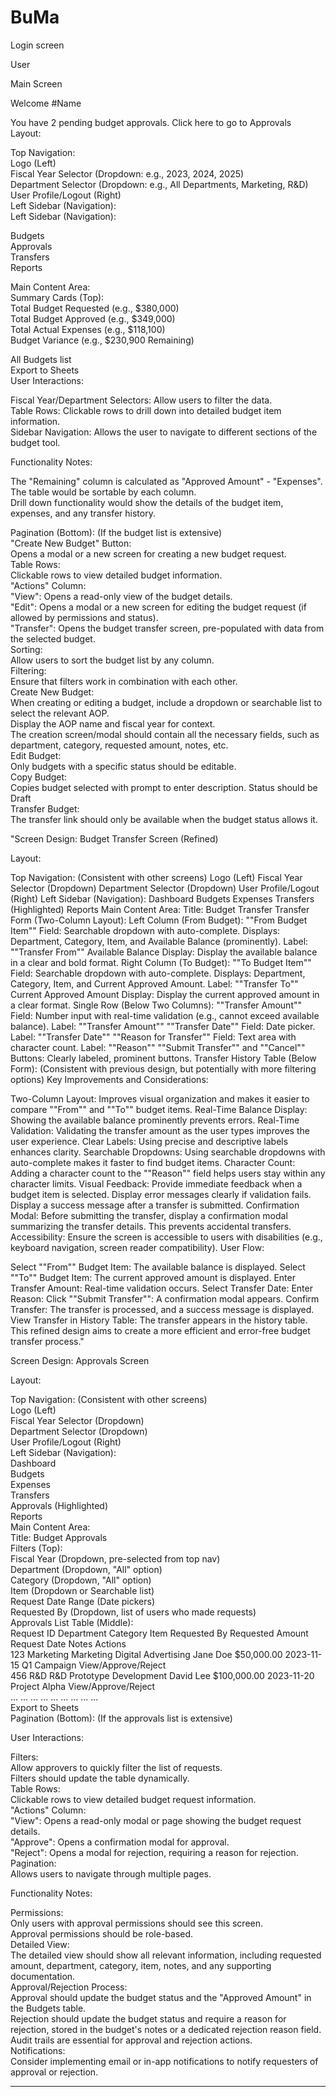 # BuMa

Login screen																									
																									
User																									
																									
Main Screen																									
																									
Welcome #Name																									
																									
You have 2 pending budget approvals. Click here to go to Approvals																									
Layout:																									
																									
Top Navigation:																									
Logo (Left)																									
Fiscal Year Selector (Dropdown: e.g., 2023, 2024, 2025)																									
Department Selector (Dropdown: e.g., All Departments, Marketing, R&D)																									
User Profile/Logout (Right)																									
Left Sidebar (Navigation):																									
Left Sidebar (Navigation):																									
																									
																									
																									
																									
																									
																									
																									
																									
																									
																									
																									
																									
																									
																									
																									
																									
																									
																									
																									
																									
																									
																									
																									
																									
																									
																									
																									
																									
																									
																									
																									
																									
																									
																									
																									
																									
																									
																									
																									
																									
																									
																									
																									
																									
																									
																									
																									
Budgets																									
Approvals																									
Transfers																									
Reports																									
																									
Main Content Area:																									
Summary Cards (Top):																									
Total Budget Requested (e.g., $380,000)																									
Total Budget Approved (e.g., $349,000)																									
Total Actual Expenses (e.g., $118,100)																									
Budget Variance (e.g., $230,900 Remaining)																									
																									
All Budgets list																									
Export to Sheets																									
User Interactions:																									
																									
Fiscal Year/Department Selectors: Allow users to filter the data.																									
Table Rows: Clickable rows to drill down into detailed budget item information.																									
Sidebar Navigation: Allows the user to navigate to different sections of the budget tool.																									
																									
Functionality Notes:																									
																									
The "Remaining" column is calculated as "Approved Amount" - "Expenses".																									
The table would be sortable by each column.																									
Drill down functionality would show the details of the budget item, expenses, and any transfer history.																									
																									
Pagination (Bottom): (If the budget list is extensive)																									
"Create New Budget" Button:																									
Opens a modal or a new screen for creating a new budget request.																									
Table Rows:																									
Clickable rows to view detailed budget information.																									
"Actions" Column:																									
"View": Opens a read-only view of the budget details.																									
"Edit": Opens a modal or a new screen for editing the budget request (if allowed by permissions and status).																									
"Transfer": Opens the budget transfer screen, pre-populated with data from the selected budget.																									
Sorting:																									
Allow users to sort the budget list by any column.																									
Filtering:																									
Ensure that filters work in combination with each other.																									
Create New Budget:																									
When creating or editing a budget, include a dropdown or searchable list to select the relevant AOP.																									
Display the AOP name and fiscal year for context.																									
The creation screen/modal should contain all the necessary fields, such as department, category, requested amount, notes, etc.																									
Edit Budget:																									
Only budgets with a specific status should be editable.																									
Copy Budget:																									
Copies budget selected with prompt to enter description. Status should be Draft																									
Transfer Budget:																									
The transfer link should only be available when the budget status allows it.																									
																									
"Screen Design: Budget Transfer Screen (Refined)

Layout:

Top Navigation: (Consistent with other screens)
Logo (Left)
Fiscal Year Selector (Dropdown)
Department Selector (Dropdown)
User Profile/Logout (Right)
Left Sidebar (Navigation):
Dashboard
Budgets
Expenses
Transfers (Highlighted)
Reports
Main Content Area:
Title: Budget Transfer
Transfer Form (Two-Column Layout):
Left Column (From Budget):
""From Budget Item"" Field:
Searchable dropdown with auto-complete.
Displays: Department, Category, Item, and Available Balance (prominently).
Label: ""Transfer From""
Available Balance Display: Display the available balance in a clear and bold format.
Right Column (To Budget):
""To Budget Item"" Field:
Searchable dropdown with auto-complete.
Displays: Department, Category, Item, and Current Approved Amount.
Label: ""Transfer To""
Current Approved Amount Display: Display the current approved amount in a clear format.
Single Row (Below Two Columns):
""Transfer Amount"" Field:
Number input with real-time validation (e.g., cannot exceed available balance).
Label: ""Transfer Amount""
""Transfer Date"" Field:
Date picker.
Label: ""Transfer Date""
""Reason for Transfer"" Field:
Text area with character count.
Label: ""Reason""
""Submit Transfer"" and ""Cancel"" Buttons:
Clearly labeled, prominent buttons.
Transfer History Table (Below Form):
(Consistent with previous design, but potentially with more filtering options)
Key Improvements and Considerations:

Two-Column Layout: Improves visual organization and makes it easier to compare ""From"" and ""To"" budget items.
Real-Time Balance Display: Showing the available balance prominently prevents errors.
Real-Time Validation: Validating the transfer amount as the user types improves the user experience.
Clear Labels: Using precise and descriptive labels enhances clarity.
Searchable Dropdowns: Using searchable dropdowns with auto-complete makes it faster to find budget items.
Character Count: Adding a character count to the ""Reason"" field helps users stay within any character limits.
Visual Feedback:
Provide immediate feedback when a budget item is selected.
Display error messages clearly if validation fails.
Display a success message after a transfer is submitted.
Confirmation Modal:
Before submitting the transfer, display a confirmation modal summarizing the transfer details.
This prevents accidental transfers.
Accessibility:
Ensure the screen is accessible to users with disabilities (e.g., keyboard navigation, screen reader compatibility).
User Flow:

Select ""From"" Budget Item: The available balance is displayed.
Select ""To"" Budget Item: The current approved amount is displayed.
Enter Transfer Amount: Real-time validation occurs.
Select Transfer Date:
Enter Reason:
Click ""Submit Transfer"": A confirmation modal appears.
Confirm Transfer: The transfer is processed, and a success message is displayed.
View Transfer in History Table: The transfer appears in the history table.
This refined design aims to create a more efficient and error-free budget transfer process."																									
																									
Screen Design: Approvals Screen																									
																									
Layout:																									
																									
Top Navigation: (Consistent with other screens)																									
Logo (Left)																									
Fiscal Year Selector (Dropdown)																									
Department Selector (Dropdown)																									
User Profile/Logout (Right)																									
Left Sidebar (Navigation):																									
Dashboard																									
Budgets																									
Expenses																									
Transfers																									
Approvals (Highlighted)																									
Reports																									
Main Content Area:																									
Title: Budget Approvals																									
Filters (Top):																									
Fiscal Year (Dropdown, pre-selected from top nav)																									
Department (Dropdown, "All" option)																									
Category (Dropdown, "All" option)																									
Item (Dropdown or Searchable list)																									
Request Date Range (Date pickers)																									
Requested By (Dropdown, list of users who made requests)																									
Approvals List Table (Middle):																									
Request ID	Department	Category	Item	Requested By	Requested Amount	Request Date	Notes	Actions																	
123	Marketing	Marketing	Digital Advertising	Jane Doe	$50,000.00	2023-11-15	Q1 Campaign	View/Approve/Reject																	
456	R&D	R&D	Prototype Development	David Lee	$100,000.00	2023-11-20	Project Alpha	View/Approve/Reject																	
...	...	...	...	...	...	...	...	...																	
Export to Sheets																									
Pagination (Bottom): (If the approvals list is extensive)																									
																									
User Interactions:																									
																									
Filters:																									
Allow approvers to quickly filter the list of requests.																									
Filters should update the table dynamically.																									
Table Rows:																									
Clickable rows to view detailed budget request information.																									
"Actions" Column:																									
"View": Opens a read-only modal or page showing the budget request details.																									
"Approve": Opens a confirmation modal for approval.																									
"Reject": Opens a modal for rejection, requiring a reason for rejection.																									
Pagination:																									
Allows users to navigate through multiple pages.																									
																									
Functionality Notes:																									
																									
Permissions:																									
Only users with approval permissions should see this screen.																									
Approval permissions should be role-based.																									
Detailed View:																									
The detailed view should show all relevant information, including requested amount, department, category, item, notes, and any supporting documentation.																									
Approval/Rejection Process:																									
Approval should update the budget status and the "Approved Amount" in the Budgets table.																									
Rejection should update the budget status and require a reason for rejection, stored in the budget's notes or a dedicated rejection reason field.																									
Audit trails are essential for approval and rejection actions.																									
Notifications:																									
Consider implementing email or in-app notifications to notify requesters of approval or rejection.																									
*******************************************																									
																									
																									
																									
																									
																									
																									
																									
																									
																									
																									
																									
																									
																									
																									
																									
																									
																									
																									
																									
																									
																									
																									
																									
																									
																									
																									
																									
																									
																									
																									
																									
																									
																									
																									
																									
																									
																									
																									
																									
																									
																									
																									
																									
																									
																									
																									
																									
																									
																									
																									
																									
																									
																									
																									
																									
																									
																									
																									
																									
																									
																									
																									
																									
																									
																									
																									
																									
																									
																									
																									
																									
																									
																									
																									
																									
																									
																									
																									
																									
																									
																									
																									
																									
																									
																									
																									
																									
																									
																									
																									
																									
																									
																									
																									
																									
																									
																									
																									
																									
																									
																									
																									
																									
																									
																									
																									
																									
																									
																									
																									
																									
																									
																									
																									
																									
																									
																									
																									
																									
																									
																									
																									
																									
																									
																									
																									
																									
																									
																									
																									
																									
																									
																									
																									
																									
																									
																									
																									
																									
																									
																									
																									
																									
																									
																									
																									
																									
																									
																									
																									
																									
																									
																									
																									
																									
																									
																									
																									
																									
																									
																									
																									
																									
																									
																									
																									
																									
																									
																									
																									
																									
																									
																									
																									
																									
																									
																									
																									
																									
																									
																									
																									
																									
																									
																									
																									
																									
																									
																									
																									
																									
																									
																									
																									
																									
																									
																									
																									
																									
																									
																									
																									
																									
																									
																									
																									
																									
																									
																									
																									
																									
																									
																									
																									
																									
																									
																									
																									
																									
																									
																									
																									
																									
																									
																									
																									
																									
																									
																									
																									
																									
																									
																									
																									
																									
																									
																									
																									
																									
																									
																									
																									
																									
																									
																									
																									
																									
																									
																									
																									
																									
																									
																									
																									
																									
																									
																									
																									
																									
																									
																									
																									
																									
																									
																									
																									
																									
																									
																									
																									
																									
																									
																									
																									
																									
																									
																									
																									
																									
																									
																									
																									
																									
																									
																									
																									
																									
																									
																									
																									
																									
																									
																									
																									
																									
																									
																									
																									
																									
																									
																									
																									
																									
																									
																									
																									
																									
																									
																									
																									
																									
																									
																									
																									
																									
																									
																									
																									
																									
																									
																									
																									
																									
																									
																									
																									
																									
																									
																									
																									
																									
																									
																									
																									
																									
																									
																									
																									
																									
																									
																									
																									
																									
																									
																									
																									
																									
																									
																									
																									
																									
																									
																									
																									
																									
																									
																									
																									
																									
																									
																									
																									
																									
																									
																									
																									
																									
																									
																									
																									
																									
																									
																									
																									
																									
																									
																									
																									
																									
																									
																									
																									
																									
																									
																									
																									
																									
																									
																									
																									
																									
																									
																									
																									
																									
																									
																									
																									
																									
																									
																									
																									
																									
																									
																									
																									
																									
																									
																									
																									
																									
																									
																									
																									
																									
																									
																									
																									
																									
																									
																									
																									
																									
																									
																									
																									
																									
																									
																									
																									
																									
																									
																									
																									
																									
																									
																									
																									
																									
																									
																									
																									
																									
																									
																									
																									
																									
																									
																									
																									
																									
																									
																									
																									
																									
																									
																									
																									
																									
																									
																									
																									
																									
																									
																									
																									
																									
																									
																									
																									
																									
																									
																									
																									
																									
																									
																									
																									
																									
																									
																									
																									
																									
																									
																									
																									
																									
																									
																									
																									
																									
																									
																									
																									
																									
																									
																									
																									
																									
																									
																									
																									
																									
																									
																									
																									
																									
																									
																									
																									
																									
																									
																									
																									
																									
																									
																									
																									
																									
																									
																									
																									
																									
																									
																									
																									
																									
																									
																									
																									
																									
																									
																									
																									
																									
																									
																									
																									
																									
																									
																									
																									
																									
																									
																									
																									
																									
																									
																									
																									
																									
																									
																									
																									
																									
																									
																									
																									
																									
																									
																									
																									
																									
																									
																									
																									
																									
																									
																									
																									
																									
																									
																									
																									
																									
																									
																									
																									
																									
																									
																									
																									
																									
																									
																									
																									
																									
																									
																									
																									
																									
																									
																									
																									
																									
																									
																									
																									
																									
																									
																									
																									
																									
																									
																									
																									
																									
																									
																									
																									
																									
																									
																									
																									
																									
																									
																									
																									
																									
																									
																									
																									
																									
																									
																									
																									
																									
																									
																									
																									
																									
																									
																									
																									
																									
																									
																									
																									
																									
																									
																									
																									
																									
																									
																									
																									
																									
																									
																									
																									
																									
																									
																									
																									
																									
																									
																									
																									
																									
																									
																									
																									
																									
																									
																									
																									
																									
																									
																									
																									
																									
																									
																									
																									
																									
																									
																									
																									
																									
																									
																									
																									
																									
																									
																									
																									
																									
																									
																									
																									
																									
																									
																									
																									
																									
																									
																									
																									
																									
																									
																									
																									
																									
																									
																									
																									
																									
																									
																									
																									
																									
																									
																									
																									
																									
																									
																									
																									
																									
																									
																									
																									
																									
																									
																									
																									
																									
																									
																									
																									
																									
																									
																									
																									
																									
																									
																									
																									
																									
																									
																									
																									
																									
																									
																									
																									
																									
																									
																									
																									
																									
																									
																									
																									
																									
																									
																									
																									
																									
																									
																									
																									
																									
																									
																									
																									
																									
																									
																									
																									
																									
																									
																									
																									
																									
																									
																									
																									
																									
																									
																									
																									
																									
																									
																									
																									
																									
																									
																									
																									
																									
																									
																									
																									
